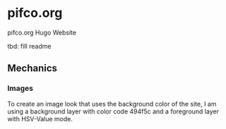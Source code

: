 # pifco.org

pifco.org Hugo Website

tbd: fill readme

## Mechanics

### Images

To create an image look that uses the background color of the site, I am using a background layer with color code 494f5c and a foreground layer with HSV-Value mode.
